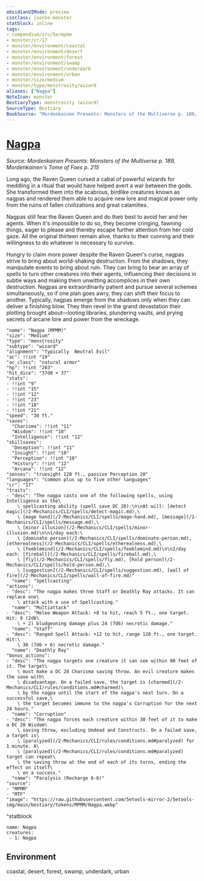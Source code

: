 ```yaml
---
obsidianUIMode: preview
cssclass: json5e-monster
statblock: inline
tags:
- compendium/src/5e/mpmm
- monster/cr/17
- monster/environment/coastal
- monster/environment/desert
- monster/environment/forest
- monster/environment/swamp
- monster/environment/underdark
- monster/environment/urban
- monster/size/medium
- monster/type/monstrosity/wizard
aliases: ["Nagpa"]
NoteIcon: monster
BestiaryType: monstrosity (wizard)
SourceType: Bestiary
BookSource: "Mordenkainen Presents: Monsters of the Multiverse p. 189, Mordenkainen's Tome of Foes p. 215"
---
```

# [Nagpa](2-Mechanics/CLI/bestiary/monstrosity/nagpa-mpmm.md)
*Source: Mordenkainen Presents: Monsters of the Multiverse p. 189, Mordenkainen's Tome of Foes p. 215*  

Long ago, the Raven Queen cursed a cabal of powerful wizards for meddling in a ritual that would have helped avert a war between the gods. She transformed them into the scabrous, birdlike creatures known as nagpas and rendered them able to acquire new lore and magical power only from the ruins of fallen civilizations and great calamities.

Nagpas still fear the Raven Queen and do their best to avoid her and her agents. When it's impossible to do so, they become cringing, fawning things, eager to please and thereby escape further attention from her cold gaze. All the original thirteen remain alive, thanks to their cunning and their willingness to do whatever is necessary to survive.

Hungry to claim more power despite the Raven Queen's curse, nagpas strive to bring about world-shaking destruction. From the shadows, they manipulate events to bring about ruin. They can bring to bear an array of spells to turn other creatures into their agents, influencing their decisions in subtle ways and making them unwitting accomplices in their own destruction. Nagpas are extraordinarily patient and pursue several schemes simultaneously, so if one plan goes awry, they can shift their focus to another. Typically, nagpas emerge from the shadows only when they can deliver a finishing blow. They then revel in the grand devastation their plotting brought about—looting libraries, plundering vaults, and prying secrets of arcane lore and power from the wreckage.

```statblock
"name": "Nagpa (MPMM)"
"size": "Medium"
"type": "monstrosity"
"subtype": "wizard"
"alignment": "Typically  Neutral Evil"
"ac": !!int "19"
"ac_class": "natural armor"
"hp": !!int "203"
"hit_dice": "37d8 + 37"
"stats":
- !!int "9"
- !!int "15"
- !!int "12"
- !!int "23"
- !!int "18"
- !!int "21"
"speed": "30 ft."
"saves":
  "Charisma": !!int "11"
  "Wisdom": !!int "10"
  "Intelligence": !!int "12"
"skillsaves":
  "Deception": !!int "11"
  "Insight": !!int "10"
  "Perception": !!int "10"
  "History": !!int "12"
  "Arcana": !!int "12"
"senses": "truesight 120 ft., passive Perception 20"
"languages": "Common plus up to five other languages"
"cr": "17"
"traits":
- "desc": "The nagpa casts one of the following spells, using Intelligence as the\
    \ spellcasting ability (spell save DC 20):\n\nAt will: [detect magic](/2-Mechanics/CLI/spells/detect-magic.md),\
    \ [mage hand](/2-Mechanics/CLI/spells/mage-hand.md), [message](/2-Mechanics/CLI/spells/message.md),\
    \ [minor illusion](/2-Mechanics/CLI/spells/minor-illusion.md)\n\n1/day each:\
    \ [dominate person](/2-Mechanics/CLI/spells/dominate-person.md), [etherealness](/2-Mechanics/CLI/spells/etherealness.md),\
    \ [feeblemind](/2-Mechanics/CLI/spells/feeblemind.md)\n\n2/day each: [fireball](/2-Mechanics/CLI/spells/fireball.md),\
    \ [fly](/2-Mechanics/CLI/spells/fly.md), [hold person](/2-Mechanics/CLI/spells/hold-person.md),\
    \ [suggestion](/2-Mechanics/CLI/spells/suggestion.md), [wall of fire](/2-Mechanics/CLI/spells/wall-of-fire.md)"
  "name": "Spellcasting"
"actions":
- "desc": "The nagpa makes three Staff or Deathly Ray attacks. It can replace one\
    \ attack with a use of Spellcasting."
  "name": "Multiattack"
- "desc": "Melee Weapon Attack: +8 to hit, reach 5 ft., one target. Hit: 9 (2d6\
    \ + 2) bludgeoning damage plus 24 (7d6) necrotic damage."
  "name": "Staff"
- "desc": "Ranged Spell Attack: +12 to hit, range 120 ft., one target. Hit:\
    \ 30 (7d6 + 6) necrotic damage."
  "name": "Deathly Ray"
"bonus_actions":
- "desc": "The nagpa targets one creature it can see within 90 feet of it. The target\
    \ must make a DC 20 Charisma saving throw. An evil creature makes the save with\
    \ disadvantage. On a failed save, the target is [charmed](/2-Mechanics/CLI/rules/conditions.md#charmed)\
    \ by the nagpa until the start of the nagpa's next turn. On a successful save,\
    \ the target becomes immune to the nagpa's Corruption for the next 24 hours."
  "name": "Corruption"
- "desc": "The nagpa forces each creature within 30 feet of it to make a DC 20 Wisdom\
    \ saving throw, excluding Undead and Constructs. On a failed save, a target is\
    \ [paralyzed](/2-Mechanics/CLI/rules/conditions.md#paralyzed) for 1 minute. A\
    \ [paralyzed](/2-Mechanics/CLI/rules/conditions.md#paralyzed) target can repeat\
    \ the saving throw at the end of each of its turns, ending the effect on itself\
    \ on a success."
  "name": "Paralysis (Recharge 6-6)"
"source":
- "MPMM"
- "MTF"
"image": "https://raw.githubusercontent.com/5etools-mirror-2/5etools-img/main/bestiary/tokens/MPMM/Nagpa.webp"
```
^statblock

```encounter-table
name: Nagpa
creatures:
 - 1: Nagpa
```

## Environment

coastal, desert, forest, swamp, underdark, urban